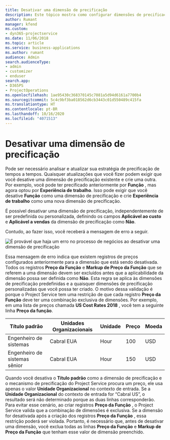 ```yaml
---
title: Desativar uma dimensão de precificação
description: Este tópico mostra como configurar dimensões de precificação na solução Project Service.
author: Rumant
manager: kfend
ms.custom:
- dyn365-projectservice
ms.date: 11/06/2018
ms.topic: article
ms.service: business-applications
ms.author: rumant
audience: Admin
search.audienceType:
- admin
- customizer
- enduser
search.app:
- D365PS
- ProjectOperations
ms.openlocfilehash: 1ae95430c368370145c7081a5d94d6161a7700b4
ms.sourcegitcommit: 5c4c9bf3ba018562d6cb3443c01d550489c415fa
ms.translationtype: HT
ms.contentlocale: pt-BR
ms.lasthandoff: 10/16/2020
ms.locfileid: "4071513"
---
```

# <a name="turn-off-a-pricing-dimension"></a>Desativar uma dimensão de precificação

Pode ser necessário analisar e atualizar sua estratégia de precificação de tempos a tempos. Quaisquer atualizações que você fizer podem exigir que você desative uma dimensão de precificação existente e crie uma outra. Por exemplo, você pode ter precificado anteriormente por **Função** , mas agora optou por **Experiência de trabalho**. Isso pode exigir que você desative **Função** como uma dimensão de precificação e crie **Experiência de trabalho** como uma nova dimensão de precificação. 

É possível desativar uma dimensão de precificação, independentemente de ser predefinida ou personalizada, definindo os campos **Aplicável ao custo** e **Aplicável a vendas** da dimensão de precificação como **Não**.

Contudo, ao fazer isso, você receberá a mensagem de erro a seguir.

![É provável que haja um erro no processo de negócios ao desativar uma dimensão de precificação](media/Business-Process-Error.png)


Essa mensagem de erro indica que existem registros de preços configurados anteriormente para a dimensão que está sendo desativada. Todos os registros **Preço da Função** e **Markup de Preço da Função** que se referem a uma dimensão devem ser excluídos antes que a aplicabilidade da dimensão possa ser definida como **Não**. Esta regra se aplica às dimensões de precificação predefinidas e a quaisquer dimensões de precificação personalizadas que você possa ter criado. O motivo dessa validação é porque o Project Service tem uma restrição de que cada registro **Preço da Função** deve ter uma combinação exclusiva de dimensões. Por exemplo, em uma lista de preços chamada **US Cost Rates 2018** , você tem a seguinte linha **Preço da função**. 

| Título padrão         | Unidades Organizacionais    |Unidade   |Preço  |Moeda  |
| -----------------------|-------------|-------|-------|----------|
| Engenheiro de sistemas|Cabral EUA|Hour| 100|USD|
| Engenheiro de sistemas sênior|Cabral EUA|Hour| 150| USD|


Quando você desativa o **Título padrão** como a dimensão de precificação e o mecanismo de precificação do Project Service procura um preço, ele usa apenas o valor **Unidade Organizacional** no contexto de entrada. Se a **Unidade Organizacional** do contexto de entrada for “Cabral US”, o resultado será não determinado porque as duas linhas corresponderão. Para evitar esse cenário, ao criar registros **Preço da Função** , o Project Service valida que a combinação de dimensões é exclusiva. Se a dimensão for desativada após a criação dos registros **Preço da Função** , essa restrição poderá ser violada. Portanto, é necessário que, antes de desativar uma dimensão, você exclua todas as linhas **Preço da Função** e **Markup de Preço da Função** que tenham esse valor de dimensão preenchido.

